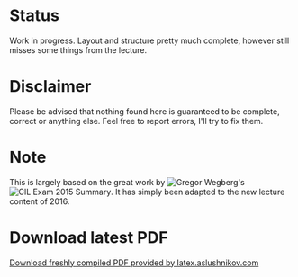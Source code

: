 # Status
Work in progress. Layout and structure pretty much complete, however still misses some things from the lecture.

# Disclaimer
Please be advised that nothing found here is guaranteed to be complete, correct or anything else. Feel free to report errors, I'll try to fix them.

# Note
This is largely based on the great work by ![Gregor Wegberg's](https://github.com/groggi) ![CIL Exam 2015 Summary](https://github.com/groggi/eth-cil-exam-summary).
It has simply been adapted to the new lecture content of 2016.

# Download latest PDF
[Download freshly compiled PDF provided by latex.aslushnikov.com](http://latex.aslushnikov.com/compile?git=https://github.com/mohlerm/eth-cil-exam-summary&target=main.tex)
